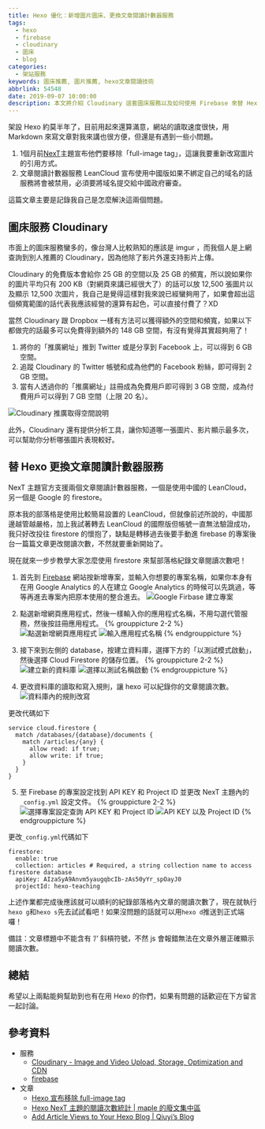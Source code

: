 ```yaml
---
title: Hexo 優化：新增圖片圖床、更換文章閱讀計數器服務
tags:
  - hexo
  - firebase
  - cloudinary
  - 圖床
  - blog
categories:
  - 架站服務
keywords: 圖床推薦, 圖片推薦, hexo文章閱讀技術
abbrlink: 54548
date: 2019-09-07 10:00:00
description: 本文將介紹 Cloudinary 這套圖床服務以及如何使用 Firebase 來替 Hexo 的網誌增加文章閱讀計數器。
---
```


架設 Hexo 約莫半年了，目前用起來還算滿意，網站的讀取速度很快，用 Markdown 來寫文章對我來講也很方便，但還是有遇到一些小問題。

1. 1個月前[NexT](http://theme-next.org)主題宣布他們要移除「full-image tag」，這讓我要重新改寫圖片的引用方式。
2. 文章閱讀計數器服務 LeanCloud 宣布使用中國版如果不綁定自己的域名的話服務將會被禁用，必須要將域名提交給中國政府審查。

這篇文章主要是記錄我自己是怎麼解決這兩個問題。

<!--more-->

## 圖床服務 Cloudinary
市面上的圖床服務蠻多的，像台灣人比較熟知的應該是 imgur ，而我個人是上網查詢到別人推薦的 Cloudinary，因為他除了影片外還支持影片上傳。

Cloudinary 的免費版本會給你 25 GB 的空間以及 25 GB 的頻寬，所以說如果你的圖片平均只有 200 KB（對網頁來講已經很大了）的話可以放 12,500 張圖片以及顯示 12,500 次圖片，我自己是覺得這樣對我來說已經蠻夠用了，如果會超出這個頻寬範圍的話代表我應該經營的還算有起色，可以直接付費了？XD

當然 Cloudinary 跟 Dropbox 一樣有方法可以獲得額外的空間和頻寬，如果以下都做完的話最多可以免費得到額外的 148 GB 空間，有沒有覺得其實超夠用了！
1. 將你的「推廣網址」推到 Twitter 或是分享到 Facebook 上，可以得到 6 GB 空間。
2. 追蹤 Cloudinary 的 Twitter 帳號和成為他們的 Facebook 粉絲，即可得到 2 GB 空間。
3. 當有人透過你的「推廣網址」註冊成為免費用戶即可得到 3 GB 空間，成為付費用戶可以得到 7 GB 空間（上限 20 名）。

![Cloudinary 推廣取得空間說明](https://res.cloudinary.com/larrynote/image/upload/v1567342286/larrynotepost/images42_y3ime6.jpg)

此外，Cloudinary 還有提供分析工具，讓你知道哪一張圖片、影片顯示最多次，可以幫助你分析哪張圖片表現較好。

## 替 Hexo 更換文章閱讀計數器服務
NexT 主題官方支援兩個文章閱讀計數器服務，一個是使用中國的 LeanCloud，另一個是 Google 的 firestore。

原本我的部落格是使用比較簡易設置的 LeanCloud，但就像前述所說的，中國那邊越管越嚴格，加上我試著轉去 LeanCloud 的國際版但帳號一直無法驗證成功，我只好改投往 firestore 的懷抱了，缺點是轉移過去後要手動進 firebase 的專案後台一篇篇文章更改閱讀次數，不然就要重新開始了。

現在就來一步步教學大家怎麼使用 firestore 來幫部落格紀錄文章閱讀次數吧！

1. 首先到 [Firebase](https://firebase.google.com) 網站按新增專案，並輸入你想要的專案名稱，如果你本身有在用 Google Analytics 的人在建立 Google Analytics 的時候可以先跳過，等等再進去專案內把原本使用的整合進去。
![Google Firbase 建立專案](https://res.cloudinary.com/larrynote/image/upload/v1567342287/larrynotepost/images43_v1ubdh.jpg)

2. 點選新增網頁應用程式，然後一樣輸入你的應用程式名稱，不用勾選代管服務，然後按註冊應用程式。
{% grouppicture 2-2 %}
![點選新增網頁應用程式](https://res.cloudinary.com/larrynote/image/upload/v1567342287/larrynotepost/images44_ttpuyo.jpg)
![輸入應用程式名稱](https://res.cloudinary.com/larrynote/image/upload/v1567342287/larrynotepost/images45_qcffxy.jpg)
{% endgrouppicture %}

3. 接下來到左側的 database，按建立資料庫，選擇下方的「以測試模式啟動」，然後選擇 Cloud Firestore 的儲存位置。
{% grouppicture 2-2 %}
![建立新的資料庫](https://res.cloudinary.com/larrynote/image/upload/v1567342287/larrynotepost/images46_ly7sak.jpg)
![選擇以測試名稱啟動](https://res.cloudinary.com/larrynote/image/upload/v1567342287/larrynotepost/images47_xz48po.jpg)
{% endgrouppicture %}

4. 更改資料庫的讀取和寫入規則，讓 hexo 可以紀錄你的文章閱讀次數。
![資料庫內的規則改寫](https://res.cloudinary.com/larrynote/image/upload/v1567342862/larrynotepost/images50_wtuq3q.jpg)

更改代碼如下
```
service cloud.firestore {
  match /databases/{database}/documents {
    match /articles/{any} {
      allow read: if true;
      allow write: if true;
    }
  }
}
```

5. 至 Firebase 的專案設定找到 API KEY 和 Project ID 並更改 NexT 主題內的 `_config.yml` 設定文件。
{% grouppicture 2-2 %}
![選擇專案設定查詢 API KEY 和 Project ID](https://res.cloudinary.com/larrynote/image/upload/v1567342287/larrynotepost/images48_eu8iny.jpg)
![API KEY 以及 Project ID](https://res.cloudinary.com/larrynote/image/upload/v1567342287/larrynotepost/images49_hk0qwj.jpg)
{% endgrouppicture %}

更改`_config.yml`代碼如下
```
firestore:
  enable: true
  collection: articles # Required, a string collection name to access firestore database
  apiKey: AIzaSyA9Anvm5yaugqbcIb-zAs50yYr_spOayJ0
  projectId: hexo-teaching
```

上述作業都完成後應該就可以順利的紀錄部落格內文章的閱讀次數了，現在就執行 `hexo g`和`hexo s`先去試試看吧！如果沒問題的話就可以用`hexo d`推送到正式端囉！

備註：文章標題中不能含有 ’/‘ 斜槓符號，不然 js 會報錯無法在文章外層正確顯示閱讀次數。

## 總結
希望以上兩點能夠幫助到也有在用 Hexo 的你們，如果有問題的話歡迎在下方留言一起討論。

## 參考資料
* 服務
	* [Cloudinary - Image and Video Upload, Storage, Optimization and CDN](http://cloudinary.com)
	* [firebase](http://firebase.google.com)
* 文章
	* [Hexo 宣布移除 full-image tag](https://github.com/theme-next/hexo-theme-next/pull/1053)
	* [Hexo NexT 主題的閱讀次數統計 | maple 的廢文集中區](https://blog.maple3142.net/2017/11/04/hexo-next-readcount/)
	* [Add Article Views to Your Hexo Blog | Qiuyi’s Blog](https://qiuyiwu.github.io/2019/01/26/Hexo-View/)